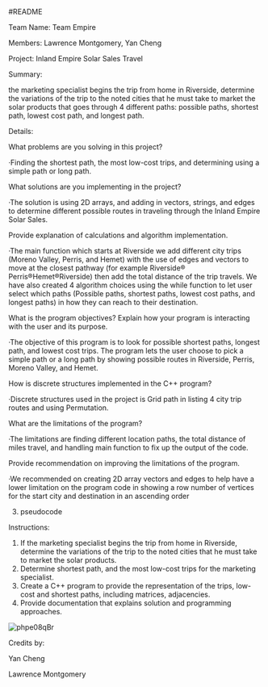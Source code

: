 #README

Team Name: 
Team Empire

Members: 
Lawrence Montgomery, Yan Cheng
 
Project: 
Inland Empire Solar Sales Travel

Summary:

the marketing specialist begins the trip from home in Riverside, determine the variations of 
the trip to the noted cities that he must take to market the solar products that goes through 4 different paths:  possible paths, shortest path, 
lowest cost path, and longest path. 


Details:

What problems are you solving in this project?

·Finding the shortest path, the most low-cost trips, and determining using a simple path or long path.

What solutions are you implementing in the project? 

·The solution is using 2D arrays, and adding in vectors, strings, and edges to determine different possible routes in traveling through the Inland Empire Solar Sales.

Provide explanation of calculations and algorithm implementation.

·The main function which starts at Riverside we add different city trips (Moreno Valley, Perris, and Hemet) with the use of edges and vectors to move at the closest pathway (for example Riverside® Perris®Hemet®Riverside) then add the total distance of the trip travels. We have also created 4 algorithm choices using the while function to let user select which paths (Possible paths, shortest paths, lowest cost paths, and longest paths) in how they can reach to their destination.

What is the program objectives? Explain how your program is interacting with the user 
and its purpose.

·The objective of this program is to look for possible shortest paths, longest path, and lowest cost trips. The program lets the user choose to pick a simple path or a long path by showing possible routes in Riverside, Perris, Moreno Valley, and Hemet.

How is discrete structures implemented in the C++ program?

·Discrete structures used in the project is Grid path in listing 4 city trip routes and using Permutation.

What are the limitations of the program?

·The limitations are finding different location paths, the total distance of miles travel, and handling main function to fix up the output of the code.

Provide recommendation on improving the limitations of the program.

·We recommended on creating 2D array vectors and edges to help have a lower limitation on the program code in showing a row number of vertices for the start city and destination in an ascending order      







3. pseudocode 











Instructions:
1. If the marketing specialist begins the trip from home in Riverside, determine the variations of 
the trip to the noted cities that he must take to market the solar products. 
2. Determine shortest path, and the most low-cost trips for the marketing specialist.
3. Create a C++ program to provide the representation of the trips, low-cost and shortest paths, 
including matrices, adjacencies.
4. Provide documentation that explains solution and programming approaches.

![phpe08qBr](https://user-images.githubusercontent.com/106198193/171251699-42c9c09e-92d6-4b7c-8ed0-e1b28e3f263a.png)

Credits by:

Yan Cheng

Lawrence Montgomery
